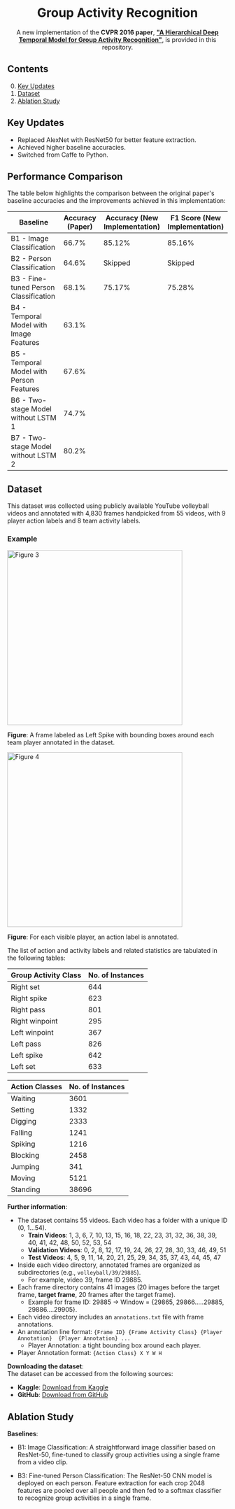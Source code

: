 <div align="center">
  <h1>Group Activity Recognition</h1>

  A new implementation of the **CVPR 2016 paper**, [**"A Hierarchical Deep Temporal Model for Group Activity Recognition"**](http://www.cs.sfu.ca/~mori/research/papers/ibrahim-cvpr16.pdf), is provided in this repository.
</div>

## Contents
0. [Key Updates](#key-updates)
0. [Dataset](#dataset)
0. [Ablation Study](#ablation-study)

## Key Updates
- Replaced AlexNet with ResNet50 for better feature extraction.
- Achieved higher baseline accuracies.
- Switched from Caffe to Python.

## Performance Comparison

The table below highlights the comparison between the original paper's baseline accuracies and the improvements achieved in this implementation:

| **Baseline**                                   | **Accuracy (Paper)** | **Accuracy (New Implementation)** | **F1 Score (New Implementation)** |
|------------------------------------------------|-----------------------|----------------------------------|-----------------------------------|
| B1 - Image Classification                      | 66.7%                 | 85.12%                            | 85.16%                           |
| B2 - Person Classification                     | 64.6%                 | Skipped                           | Skipped                          |
| B3 - Fine-tuned Person Classification          | 68.1%                 | 75.17%                            | 75.28%                           |
| B4 - Temporal Model with Image Features        | 63.1%                 |                                   |                                  |
| B5 - Temporal Model with Person Features       | 67.6%                 |                                   |                                  |
| B6 - Two-stage Model without LSTM 1            | 74.7%                 |                                   |                                  |
| B7 - Two-stage Model without LSTM 2            | 80.2%                 |                                   |                                  |
## Dataset

This dataset was collected using publicly available YouTube volleyball videos and annotated with 4,830 frames handpicked from 55 videos, with 9 player action labels and 8 team activity labels.

### Example
<img src="https://github.com/mostafa-saad/deep-activity-rec/blob/master/img/dataset1.jpg" alt="Figure 3" height="400" >

**Figure**: A frame labeled as Left Spike with bounding boxes around each team player annotated in the dataset.

<img src="https://github.com/mostafa-saad/deep-activity-rec/blob/master/img/dataset2.jpg" alt="Figure 4" height="400" >

**Figure**: For each visible player, an action label is annotated.

The list of action and activity labels and related statistics are tabulated in the following tables:

| Group Activity Class | No. of Instances |
|----------------------|------------------|
| Right set            | 644              |
| Right spike          | 623              |
| Right pass           | 801              |
| Right winpoint       | 295              |
| Left winpoint        | 367              |
| Left pass            | 826              |
| Left spike           | 642              |
| Left set             | 633              |

| Action Classes | No. of Instances |
|----------------|------------------|
| Waiting        | 3601             |
| Setting        | 1332             |
| Digging        | 2333             |
| Falling        | 1241             |
| Spiking        | 1216             |
| Blocking       | 2458             |
| Jumping        | 341              |
| Moving         | 5121             |
| Standing       | 38696            |

**Further information**:
- The dataset contains 55 videos. Each video has a folder with a unique ID (0, 1...54).
  - **Train Videos**: 1, 3, 6, 7, 10, 13, 15, 16, 18, 22, 23, 31, 32, 36, 38, 39, 40, 41, 42, 48, 50, 52, 53, 54
  - **Validation Videos**: 0, 2, 8, 12, 17, 19, 24, 26, 27, 28, 30, 33, 46, 49, 51
  - **Test Videos**: 4, 5, 9, 11, 14, 20, 21, 25, 29, 34, 35, 37, 43, 44, 45, 47
- Inside each video directory, annotated frames are organized as subdirectories (e.g., `volleyball/39/29885`).
  - For example, video 39, frame ID 29885.
- Each frame directory contains 41 images (20 images before the target frame, **target frame**, 20 frames after the target frame).
  - Example for frame ID: 29885 → Window = {29865, 29866.....29885, 29886....29905}.
- Each video directory includes an `annotations.txt` file with frame annotations.
- An annotation line format: `{Frame ID} {Frame Activity Class} {Player Annotation}  {Player Annotation} ...`
  - Player Annotation: a tight bounding box around each player.
- Player Annotation format: `{Action Class} X Y W H`

**Downloading the dataset**:  
The dataset can be accessed from the following sources:

- **Kaggle**: [Download from Kaggle](https://www.kaggle.com/datasets/ahmedmohamed365/volleyball)  
- **GitHub**: [Download from GitHub](https://github.com/mostafa-saad/deep-activity-rec#dataset)

## Ablation Study
**Baselines**:

- B1: Image Classification:
A straightforward image classifier based on ResNet-50, fine-tuned to classify group activities using a single frame from a video clip.

- B3: Fine-tuned Person Classification:
The ResNet-50 CNN model is deployed on each person. Feature extraction for each crop 2048 features are pooled over all people and then fed to a softmax classifier to recognize group activities in a single frame.
